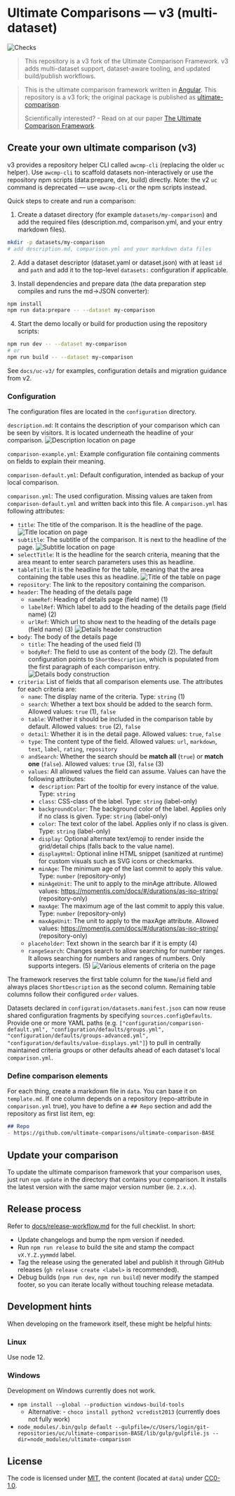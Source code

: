 # Ultimate Comparisons — v3 (multi-dataset)

![Checks](https://github.com/ultimate-comparisons/ultimate-comparison-framework/workflows/Checks/badge.svg)

> This repository is a v3 fork of the Ultimate Comparison Framework. v3 adds multi-dataset support, dataset-aware tooling, and updated build/publish workflows.



> This is the ultimate comparison framework written in [Angular](https://angular.io/).
> This repository is a v3 fork; the original package is published as [ultimate-comparison](https://www.npmjs.com/package/ultimate-comparison).
>
> Scientifically interested? - Read on at our paper [The Ultimate Comparison Framework](http://ceur-ws.org/Vol-2575/paper9.pdf).
>
## Create your own ultimate comparison (v3)

v3 provides a repository helper CLI called `awcmp-cli` (replacing the older `uc` helper). Use `awcmp-cli` to scaffold datasets non-interactively or use the repository npm scripts (data:prepare, dev, build) directly. Note: the v2 `uc` command is deprecated — use `awcmp-cli` or the npm scripts instead.

Quick steps to create and run a comparison:

1. Create a dataset directory (for example `datasets/my-comparison`) and add the required files (description.md, comparison.yml, and your entry markdown files).

```bash
mkdir -p datasets/my-comparison
# add description.md, comparison.yml and your markdown data files
```

2. Add a dataset descriptor (dataset.yaml or dataset.json) with at least `id` and `path` and add it to the top-level `datasets:` configuration if applicable.

3. Install dependencies and prepare data (the data preparation step compiles and runs the md->JSON converter):

```bash
npm install
npm run data:prepare -- --dataset my-comparison
```

4. Start the demo locally or build for production using the repository scripts:

```bash
npm run dev -- --dataset my-comparison
# or
npm run build -- --dataset my-comparison
```

See `docs/uc-v3/` for examples, configuration details and migration guidance from v2.

### Configuration

The configuration files are located in the `configuration` directory.

`description.md`: It contains the description of your comparison which can be seen by visitors.
It is located underneath the headline of your comparison.
![Description location on page](https://cdn.rawgit.com/ultimate-comparisons/ultimate-comparison-BASE/85cc1e93/docs/images/descritpion.png)

`comparison-example.yml`: Example configuration file containing comments on fields to explain their meaning.

`comparison-default.yml`: Default configuration, intended as backup of your local comparison.

`comparison.yml`: The used configuration. Missing values are taken from `comparison-default.yml` and written back into this file.
A `comparison.yml` has following attributes:

- `title`: The title of the comparison. It is the headline of the page.
  ![Title location on page](https://cdn.rawgit.com/ultimate-comparisons/ultimate-comparison-BASE/85cc1e93/docs/images/title.png)
- `subtitle`: The subtitle of the comparison. It is next to the headline of the page.
  ![Subtitle location on page](https://cdn.rawgit.com/ultimate-comparisons/ultimate-comparison-BASE/85cc1e93/docs/images/subtitle.png)
- `selectTitle`: It is the headline for the search criteria, meaning that the area meant to enter search parameters uses this as headline.
- `tableTitle`: It is the headline for the table, meaning that the area containing the table uses this as headline.
  ![Title of the table on page](https://cdn.rawgit.com/ultimate-comparisons/ultimate-comparison-BASE/85cc1e93/docs/images/tabletitle.png)
- `repository`: The link to the repository containing the comparison.
- `header`: The heading of the details page
    - `nameRef`: Heading of details page (field name) (1)
    - `labelRef`: Which label to add to the heading of the details page (field name) (2)
    - `urlRef`: Which url to show next to the heading of the details page (field name) (3)
  ![Details header construction](https://cdn.rawgit.com/ultimate-comparisons/ultimate-comparison-BASE/85cc1e93/docs/images/detailsheader.png)
- `body`: The body of the details page
    - `title`: The heading of the used field (1)
    - `bodyRef`: The field to use as content of the body (2). The default configuration points to `ShortDescription`, which is populated from the first paragraph of each comparison entry.
  ![Details body construction](https://cdn.rawgit.com/ultimate-comparisons/ultimate-comparison-BASE/85cc1e93/docs/images/detailsbody.png)
- `criteria`: List of fields that all comparison elements use. The attributes for each criteria are:
    - `name`: The display name of the criteria. Type: `string` (1)
    - `search`: Whether a text box should be added to the search form. Allowed values: `true` (1), `false`
    - `table`: Whether it should be included in the comparison table by default. Allowed values: `true` (2), `false`
    - `detail`: Whether it is in the detail page. Allowed values: `true`, `false`
    - `type`: The content type of the field. Allowed values: `url`, `markdown`, `text`, `label`, `rating`, `repository`
    - `andSearch`: Whether the search should be **match all** (`true`) or **match one** (`false`). Allowed values: `true` (3), `false` (3)
    - `values`: All allowed values the field can assume. Values can have the following attributes:
        - `description`: Part of the tooltip for every instance of the value. Type: `string`
        - `class`: CSS-class of the label. Type: `string` (label-only)
        - `backgroundColor`: The background color of the label. Applies only if no class is given. Type: `string` (label-only)
        - `color`: The text color of the label. Applies only if no class is given. Type: `string` (label-only)
        - `display`: Optional alternate text/emoji to render inside the grid/detail chips (falls back to the value name).
        - `displayHtml`: Optional inline HTML snippet (sanitized at runtime) for custom visuals such as SVG icons or checkmarks.
        - `minAge`: The minimum age of the last commit to apply this value. Type: `number` (repository-only)
        - `minAgeUnit`: The unit to apply to the minAge attribute. Allowed values: https://momentjs.com/docs/#/durations/as-iso-string/ (repository-only)
        - `maxAge`: The maximum age of the last commit to apply this value. Type: `number` (repository-only)
        - `maxAgeUnit`: The unit to apply to the maxAge attribute. Allowed values: https://momentjs.com/docs/#/durations/as-iso-string/ (repository-only)
    - `placeholder`: Text shown in the search bar if it is empty (4)
    - `rangeSearch`: Changes search to allow searching for number ranges. It allows searching for numbers and ranges of numbers. Only supports integers. (5)
    ![Various elements of criteria on the page](https://cdn.rawgit.com/ultimate-comparisons/ultimate-comparison-BASE/85cc1e93/docs/images/variouselements.png)

The framework reserves the first table column for the `Name`/`id` field and always places `ShortDescription` as the second column. Remaining table columns follow their configured `order` values.

Datasets declared in `configuration/datasets.manifest.json` can now reuse shared configuration fragments by specifying `sources.configDefaults`. Provide one or more YAML paths (e.g. `["configuration/comparison-default.yml", "configuration/defaults/groups.yml", "configuration/defaults/groups-advanced.yml", "configuration/defaults/value-displays.yml"]`) to pull in centrally maintained criteria groups or other defaults ahead of each dataset's local `comparison.yml`.

### Define comparison elements

For each thing, create a markdown file in `data`.
You can base it on `template.md`.
If one column depends on a repository (repo-attribute in `comparison.yml` true), you have to define a `## Repo` section and add the repository as first list item, eg:

```markdown
## Repo
- https://github.com/ultimate-comparisons/ultimate-comparison-BASE
```

## Update your comparison

To update the ultimate comparison framework that your comparison uses, just run `npm update` in the directory that contains your comparison.
It installs the latest version with the same major version number (ie. `2.x.x`).

## Release process

Refer to [docs/release-workflow.md](docs/release-workflow.md) for the full checklist. In short:

- Update changelogs and bump the npm version if needed.
- Run `npm run release` to build the site and stamp the compact `vX.Y.Z.yymmdd` label.
- Tag the release using the generated label and publish it through GitHub releases (`gh release create <label>` is recommended).
- Debug builds (`npm run dev`, `npm run build`) never modify the stamped footer, so you can iterate locally without touching release metadata.

## Development hints

When developing on the framework itself, these might be helpful hints:

### Linux

Use node 12.

### Windows

Development on Windows currently does not work.

- `npm install --global --production windows-build-tools`
  - Alternative: - `choco install python2 vcredist2013` (currently does not fully work)
- `node_modules/.bin/gulp default --gulpfile=/c/Users/login/git-repositories/uc/ultimate-comparison-BASE/lib/gulp/gulpfile.js --dir=node_modules/ultimate-comparison`

## License

The code is licensed under [MIT], the content (located at `data`) under [CC0-1.0].

  [CC0-1.0]: https://creativecommons.org/publicdomain/zero/1.0/
  [MIT]: https://opensource.org/licenses/MIT
